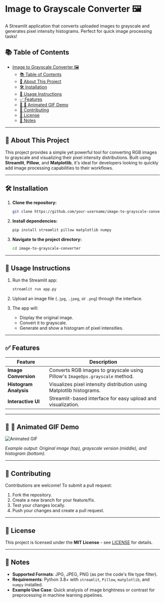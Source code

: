 # Image to Grayscale Converter 🖼️

A Streamlit application that converts uploaded images to grayscale and generates pixel intensity histograms. Perfect for quick image processing tasks!

## 📚 Table of Contents

- [Image to Grayscale Converter 🖼️](#image-to-grayscale-converter-️)
  - [📚 Table of Contents](#-table-of-contents)
  - [🧠 About This Project](#-about-this-project)
  - [🛠️ Installation](#️-installation)
  - [🚀 Usage Instructions](#-usage-instructions)
  - [✅ Features](#-features)
  - [📸 🎉 Animated GIF Demo](#--animated-gif-demo)
  - [🤝 Contributing](#-contributing)
  - [📄 License](#-license)
  - [📌 Notes](#-notes)

---

## 🧠 About This Project

This project provides a simple yet powerful tool for converting RGB images to grayscale and visualizing their pixel intensity distributions. Built using **Streamlit**, **Pillow**, and **Matplotlib**, it's ideal for developers looking to quickly add image processing capabilities to their workflows.

---

## 🛠️ Installation

1. **Clone the repository:**
   ```bash
   git clone https://github.com/your-username/image-to-grayscale-converter.git
   ```

2. **Install dependencies:**
   ```bash
   pip install streamlit pillow matplotlib numpy
   ```

3. **Navigate to the project directory:**
   ```bash
   cd image-to-grayscale-converter
   ```

---

## 🚀 Usage Instructions

1. Run the Streamlit app:
   ```bash
   streamlit run app.py
   ```

2. Upload an image file (`.jpg`, `.jpeg`, or `.png`) through the interface.

3. The app will:
   - Display the original image.
   - Convert it to grayscale.
   - Generate and show a histogram of pixel intensities.

---

## ✅ Features

| Feature                | Description                                                                  |
| ---------------------- | ---------------------------------------------------------------------------- |
| **Image Conversion**   | Converts RGB images to grayscale using Pillow's `ImageOps.grayscale` method. |
| **Histogram Analysis** | Visualizes pixel intensity distribution using Matplotlib histograms.         |
| **Interactive UI**     | Streamlit-based interface for easy upload and visualization.                 |

---

## 📸 🎉 Animated GIF Demo

![Animated GIF](assets/video-sample.gif)


*Example output: Original image (top), grayscale version (middle), and histogram (bottom).*

---

## 🤝 Contributing

Contributions are welcome! To submit a pull request:

1. Fork the repository.
2. Create a new branch for your feature/fix.
3. Test your changes locally.
4. Push your changes and create a pull request.

---

## 📄 License

This project is licensed under the **MIT License** - see [LICENSE](LICENSE) for details.


---

## 📌 Notes

- **Supported Formats**: JPG, JPEG, PNG (as per the code's file type filter).
- **Requirements**: Python 3.8+ with `streamlit`, `Pillow`, `matplotlib`, and `numpy` installed.
- **Example Use Case**: Quick analysis of image brightness or contrast for preprocessing in machine learning pipelines.
